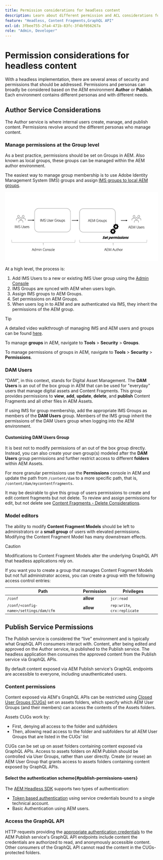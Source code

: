 ```yaml
---
title: Permission considerations for headless content
description: Learn about different permission and ACL considerations for a headless implementation with Adobe Experience Manager. Understand the different personas and potential permission levels needed for both Author and Publish environments.
feature: "Headless, Content Fragments,GraphQL API"
exl-id: 3fbee755-2fa4-471b-83fc-3f4bf056267a
role: "Admin, Developer"
---
```

# Permission considerations for headless content

With a headless implementation, there are several areas of security and permissions that should be addressed. Permissions and personas can broadly be considered based on the AEM environment **Author** or **Publish**. Each environment contains different personas and with different needs.

## Author Service Considerations

The Author service is where internal users create, manage, and publish content. Permissions revolve around the different personas who manage content.

### Manage permissions at the Group level

As a best practice, permissions should be set on Groups in AEM. Also known as local groups, these groups can be managed within the AEM author environment. 

The easiest way to manage group membership is to use Adobe Identity Management System (IMS) groups and assign [IMS groups to local AEM groups](https://experienceleague.adobe.com/docs/experience-manager-cloud-service/content/security/ims-support.html#managing-permissions-in-aem). 

![Admin console permission flow](assets/admin-console-aem-group-permissions.png)

At a high level, the process is:

1. Add IMS Users to a new or existing IMS User group using the [Admin Console](https://adminconsole.adobe.com/)
1. IMS Groups are synced with AEM when users login.
1. Assign IMS groups to AEM Groups.
1. Set permissions on AEM Groups. 
1. When users log in to AEM and are authenticated via IMS, they inherit the permissions of the AEM group.

>[!TIP]
>
> A detailed video walkthrough of managing IMS and AEM users and groups can be found [here](https://experienceleague.adobe.com/docs/experience-manager-learn/cloud-service/accessing/overview.html).

To manage **groups** in AEM, navigate to **Tools** > **Security** > **Groups**.

To manage permissions of groups in AEM, navigate to **Tools** > **Security** > **Permissions**.

### DAM Users

"DAM", in this context, stands for Digital Asset Management. The **DAM Users** is an out of the box group in AEM that can be used for "everyday" users that manage digital assets and Content Fragments. This group provides permissions to **view**, **add**, **update**, **delete**, and **publish** Content Fragments and all other files in AEM Assets.

If using IMS for group membership, add the appropriate IMS Groups as members of the **DAM Users** group. Members of the IMS group inherit the permissions of the DAM Users group when logging into the AEM environment.

#### Customizing DAM Users Group

It is best not to modify permissions of an out of the box group directly. Instead, you can also create your own group(s) modeled after the **DAM Users** group permissions and further restrict access to different **folders** within AEM Assets.

For more granular permissions use the **Permissions** console in AEM and update the path from `/content/dam` to a more specific path, that is, `/content/dam/mycontentfragments`.

It may be desirable to give this group of users permissions to create and edit content fragments but not delete. To review and assign permissions for edit, but not delete see [Content Fragments - Delete Considerations](/help/sites-cloud/administering/content-fragments/delete-considerations.md).

### Model editors

The ability to modify **Content Fragment Models** should be left to administrators or a **small group** of users with elevated permissions. Modifying the Content Fragment Model has many downstream effects. 

>[!CAUTION]
>
>Modifications to Content Fragment Models alter the underlying GraphQL API that headless applications rely on.

If you want you to create a group that manages Content Fragment Models but not full administrator access, you can create a group with the following access control entries:

| Path | Permission | Privileges|
|-----| -------------| ---------|
|`/conf`| **allow**    | `jcr:read` |
| `/conf/<config-name>/settings/dam/cfm` | **allow** | `rep:write`, `crx:replicate` |

## Publish Service Permissions

The Publish service is considered the “live” environment and is typically what GraphQL API consumers interact with. Content, after being edited and approved on the Author service, is published to the Publish service. The headless application then consumes the approved content from the Publish service via GraphQL APIs.

By default content exposed via AEM Publish service's GraphQL endpoints are accessible to everyone, including unauthenticated users. 

### Content permissions

Content exposed via AEM's GraphQL APIs can be restricted using [Closed User Groups (CUGs)](https://experienceleague.adobe.com/docs/experience-manager-learn/assets/advanced/closed-user-groups.html) set on assets folders, which specify which AEM User Groups (and their members) can access the contents of the Assets folders.

Assets CUGs work by: 

* First, denying all access to the folder and subfolders
* Then, allowing read access to the folder and subfolders for all AEM User Groups that are listed in the CUGs' list

CUGs can be set up on asset folders containing content exposed via GraphQL APIs. Access to assets folders on AEM Publish should be controlled via User Groups, rather than user directly. Create (or reuse) an AEM User Group that grants access to assets folders containing content exposed by GraphQL APIs.

#### Select the authentication scheme{#publish-permissions-users}

The [AEM Headless SDK](https://github.com/adobe/aem-headless-client-js#create-aemheadless-client) supports two types of authentication:

* [Token based authentication](/help/implementing/developing/introduction/generating-access-tokens-for-server-side-apis.md) using service credentials bound to a single technical account.
* Basic Authentication using AEM users.

### Access the GraphQL API

HTTP requests providing the [appropriate authentication credentials](https://github.com/adobe/aem-headless-client-js#create-aemheadless-client) to the AEM Publish service's GraphQL API endpoints include content the credentials are authorized to read, and anonymously accessible content. Other consumers of the GraphQL API cannot read the content in the CUGs-protected folders.
